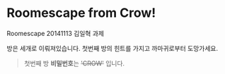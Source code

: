 # Roomescape from Crow!

Roomescape 20141113 김일혁 과제

방은 세개로 이뤄져있습니다.
첫번째 방의 힌트를 가지고 까마귀로부터 도망가세요.







>첫번째 방 **비밀번호**는 ~~'CROW'~~ 입니다.
